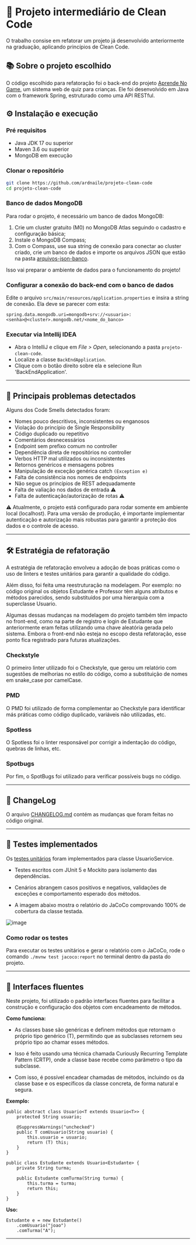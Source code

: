 # 🚀 Projeto intermediário de Clean Code

O trabalho consise em refatorar um projeto já desenvolvido anteriormente na graduação, aplicando princípios de Clean Code.

## 📚 Sobre o projeto escolhido

O código escolhido para refatoração foi o back-end do projeto [Aprende No Game](https://github.com/ardnaile/projeto-integrador-web), um sistema web de quiz para crianças. Ele foi desenvolvido em Java com o framework Spring, estruturado como uma API RESTful.


## ⚙️ Instalação e execução

### Pré requisitos

- Java JDK 17 ou superior
- Maven 3.6 ou superior
- MongoDB em execução

### Clonar o repositório

```bash
git clone https://github.com/ardnaile/projeto-clean-code
cd projeto-clean-code
```

### Banco de dados MongoDB

Para rodar o projeto, é necessário um banco de dados MongoDB: 

1. Crie um cluster gratuito (M0) no MongoDB Atlas seguindo o cadastro e configuração básica;
2. Instale o MongoDB Compass;
3. Com o Compass, use sua string de conexão para conectar ao cluster criado, crie um banco de dados e importe os arquivos JSON que estão na pasta [arquivos-json-banco](https://github.com/ardnaile/projeto-clean-code/tree/25aa35e9576acced58721d2aff0ca2042bbc53f4/arquivos-json-banco).

Isso vai preparar o ambiente de dados para o funcionamento do projeto!

### Configurar a conexão do back-end com o banco de dados

Edite o arquivo `src/main/resources/application.properties` e insira a string de conexão. Ela deve se parecer com esta:
```
spring.data.mongodb.uri=mongodb+srv://<usuario>:<senha>@<cluster>.mongodb.net/<nome_do_banco>
```

### Executar via Intellij IDEA
- Abra o IntelliJ e clique em *File > Open*, selecionando a pasta `projeto-clean-code`.
- Localize a classe `BackEndApplication`.
- Clique com o botão direito sobre ela e selecione Run 'BackEndApplication'.

---

## 🐞 Principais problemas detectados

Alguns dos Code Smells detectados foram:

- Nomes pouco descritivos, inconsistentes ou enganosos
- Violação do princípio de Single Responsibility
- Código duplicado ou repetitivo
- Comentários desnecessários
- Endpoint sem prefixo comum no controller
- Dependência direta de repositórios no controller
- Verbos HTTP mal utilizados ou inconsistentes
- Retornos genéricos e mensagens pobres
- Manipulação de exceção genérica catch `(Exception e)`
- Falta de consistência nos nomes de endpoints
- Não segue os princípios de REST adequadamente
- Falta de valiação nos dados de entrada ⚠
- Falta de autenticação/autorização de rotas ⚠

⚠ Atualmente, o projeto está configurado para rodar somente em ambiente local (localhost). Para uma versão de produção, é importante implementar autenticação e autorização mais robustas para garantir a proteção dos dados e o controle de acesso.

---

## 🛠️ Estratégia de refatoração

A estratégia de refatoração envolveu a adoção de boas práticas como o uso de linters e testes unitários para garantir a qualidade do código. 

Além disso, foi feita uma reestruturação na modelagem. Por exemplo: no código original os objetos Estudante e Professor têm alguns atributos e métodos parecidos, sendo substituídos por uma hierarquia com a superclasse Usuario.

Algumas dessas mudanças na modelagem do projeto também têm impacto no front-end, como na parte de registro e login de Estudante que anteriormente eram feitas utilizando uma chave aleatória gerada pelo sistema. Embora o front-end não esteja no escopo desta refatoração, esse ponto fica registrado para futuras atualizações.

### Checkstyle

O primeiro linter utilizado foi o Checkstyle, que gerou um relatório com sugestões de melhorias no estilo do código, como a substituição de nomes em snake_case por camelCase.

### PMD

O PMD foi utilizado de forma complementar ao Checkstyle para identificar más práticas como código duplicado, variáveis não utilizadas, etc.

### Spotless 

O Spotless foi o linter responsável por corrigir a indentação do código, quebras de linhas, etc.

### Spotbugs

Por fim, o SpotBugs foi utilizado para verificar possíveis bugs no código.

---

## 📜 ChangeLog
O arquivo [CHANGELOG.md](https://github.com/ardnaile/projeto-clean-code/blob/main/CHANGELOG.md) contém as mudanças que foram feitas no código original.

---

## 🧪 Testes implementados

Os [testes unitários](https://github.com/ardnaile/projeto-clean-code/blob/25f6389a3376dbe5320b81e801d07c86b2140929/src/test/java/projetowebquiz/backend/UsuarioServiceTest.java) foram implementados para classe UsuarioService.

* Testes escritos com JUnit 5 e Mockito para isolamento das dependências.
  
* Cenários abrangem casos positivos e negativos, validações de exceções e comportamento esperado dos métodos.
  
* A imagem abaixo mostra o relatório do JaCoCo comprovando 100% de cobertura da classe testada.
  
![image](https://github.com/user-attachments/assets/2ba942a8-c74b-491e-b0dc-b2b1bc5a3e58)

### Como rodar os testes
Para executar os testes unitários e gerar o relatório com o JaCoCo, rode o comando `./mvnw test jacoco:report` no terminal dentro da pasta do projeto.

---

## 🔄 Interfaces fluentes
Neste projeto, foi utilizado o padrão interfaces fluentes para facilitar a construção e configuração dos objetos com encadeamento de métodos.

**Como funciona:**

* As classes base são genéricas e definem métodos que retornam o próprio tipo genérico (T), permitindo que as subclasses retornem seu próprio tipo ao chamar esses métodos.

* Isso é feito usando uma técnica chamada Curiously Recurring Template Pattern (CRTP), onde a classe base recebe como parâmetro o tipo da subclasse.

* Com isso, é possível encadear chamadas de métodos, incluindo os da classe base e os específicos da classe concreta, de forma natural e segura.

**Exemplo:**
```
public abstract class Usuario<T extends Usuario<T>> {
    protected String usuario;

    @SuppressWarnings("unchecked")
    public T comUsuario(String usuario) {
        this.usuario = usuario;
        return (T) this;
    }
}

public class Estudante extends Usuario<Estudante> {
    private String turma;

    public Estudante comTurma(String turma) {
        this.turma = turma;
        return this;
    }
}
```
**Uso:**
```
Estudante e = new Estudante()
    .comUsuario("joao")
    .comTurma("A");
```
---


